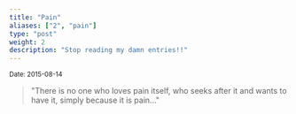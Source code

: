 ```yaml
---
title: "Pain"
aliases: ["2", "pain"]
type: "post"
weight: 2
description: "Stop reading my damn entries!!"
---
```

<small>Date: 2015-08-14</small>

> "There is no one who loves pain itself, who seeks after it and wants to have it, simply because it is pain..."